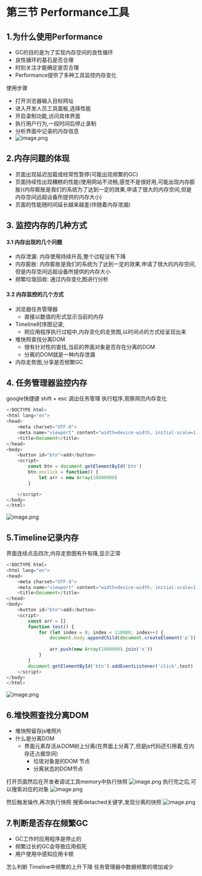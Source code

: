 # 第三节 Performance工具

## 1.为什么使用Performance
- GC的目的是为了实现内存空间的良性循环
- 良性循环的基石是否合理
- 时刻关注才能确定是否合理
- Performance提供了多种工具监控内存变化



使用步骤

- 打开浏览器输入目标网址
- 进入开发人员工具面板,选择性能
- 开启录制功能,访问具体界面
- 执行用户行为,一段时间后停止录制
- 分析界面中记录的内存信息
- ![image.png](https://cdn.nlark.com/yuque/0/2020/png/222679/1590680476243-30436d22-e5a6-4917-a17c-892c7aec87b0.png#align=left&display=inline&height=749&margin=%5Bobject%20Object%5D&name=image.png&originHeight=749&originWidth=1415&size=123323&status=done&style=none&width=1415)
## 2.内存问题的体现

- 页面出现延迟加载或经常性暂停(可能出现频繁的GC)
- 页面持续性出现糟糕的性能(使用网站不流畅,感觉不是很好用,可能出现内存膨胀)(内存膨胀是我们的系统为了达到一定的效果,申请了很大的内存空间,但是内存空间远超设备所提供的内存大小)
- 页面的性能随时间延长越来越差(伴随着内存泄漏)
## 3. 监控内存的几种方式
#### 3.1 内存出现的几个问题

- 内存泄漏: 内存使用持续升高,整个过程没有下降
- 内存膨胀: 内存膨胀是我们的系统为了达到一定的效果,申请了很大的内存空间,但是内存空间远超设备所提供的内存大小
- 频繁垃圾回收: 通过内存变化图进行分析



#### 3.2 内存监控的几个方式

- 浏览器任务管理器
   - 直接以数值的形式显示当前的内存
- Timeline时序图记录,
   - 把应用程序执行过程中,内存变化的走势图,以时间点的方式给呈现出来
- 堆快照查找分离DOM
   - 很有针对性的查找,当前的界面对象是否存在分离的DOM
   - 分离的DOM就是一种内存泄漏
- 内存走势图,分享是否频繁GC



## 4. 任务管理器监控内存
google快捷键 shift + esc 调出任务管理
执行程序,观察网页内存变化
```javascript
<!DOCTYPE html>
<html lang="en">
<head>
    <meta charset="UTF-8">
    <meta name="viewport" content="width=device-width, initial-scale=1.0">
    <title>Document</title>
</head>
<body>
    <button id="btn">add</button>
    <script>
        const btn = document.getElementById('btn')
        btn.onclick = function() {
            let arr = new Array(10000000)   
        }

    </script>
</body>
</html>
```
![image.png](https://cdn.nlark.com/yuque/0/2020/png/222679/1590681299165-1339f5fe-d0b7-4237-a125-d3abe1d83d09.png#align=left&display=inline&height=489&margin=%5Bobject%20Object%5D&name=image.png&originHeight=489&originWidth=1054&size=72480&status=done&style=none&width=1054)
## 5.Timeline记录内存
界面连续点击四次,内存走势图有升有降,显示正常
```javascript
<!DOCTYPE html>
<html lang="en">
<head>
    <meta charset="UTF-8">
    <meta name="viewport" content="width=device-width, initial-scale=1.0">
    <title>Document</title>
</head>
<body>
    <button id="btn">add</button>
    <script>
        const arr = []
        function test() {
            for (let index = 0; index < 110000; index++) {
                document.body.appendChild(document.createElement('p'))
                
                arr.push(new Array(1000000).join('x'))
            }
        }
        document.getElementById('btn').addEventListener('click',test)
    </script>
</body>
</html>
```
![image.png](https://cdn.nlark.com/yuque/0/2020/png/222679/1590712054272-85d3aad6-6d9d-42c2-94d2-cabc5af476c4.png#align=left&display=inline&height=900&margin=%5Bobject%20Object%5D&name=image.png&originHeight=900&originWidth=1917&size=108684&status=done&style=none&width=1917)
## 6.堆快照查找分离DOM

- 堆快照留存js堆照片
- 什么是分离DOM
   - 界面元素存活从DOM树上分离(在界面上分离了,但是js代码还引用着,在内存还占据空间)
      - 垃圾对象是的DOM 节点
      - 分离状态的DOM节点

打开页面然后在开发者调试工具memory中执行快照
![image.png](https://cdn.nlark.com/yuque/0/2020/png/222679/1590716352970-f9720229-c2aa-4207-a2cf-6187c1261eba.png#align=left&display=inline&height=821&margin=%5Bobject%20Object%5D&name=image.png&originHeight=821&originWidth=1431&size=86380&status=done&style=none&width=1431)
执行完之后,可以搜索对应的对象
![image.png](https://cdn.nlark.com/yuque/0/2020/png/222679/1590716434371-9ba5ffd3-642f-4463-8a58-90533365e320.png#align=left&display=inline&height=838&margin=%5Bobject%20Object%5D&name=image.png&originHeight=838&originWidth=1407&size=111484&status=done&style=none&width=1407)


然后触发操作,再次执行快照
搜索detached关键字,发现分离的快照
![image.png](https://cdn.nlark.com/yuque/0/2020/png/222679/1590716494654-d37bb74b-8a88-4281-9549-b1a161a1060b.png#align=left&display=inline&height=853&margin=%5Bobject%20Object%5D&name=image.png&originHeight=853&originWidth=1453&size=67098&status=done&style=none&width=1453)
## 7.判断是否存在频繁GC

- GC工作时应用程序是停止的
- 频繁过长的GC会导致应用假死
- 用户使用中感知应用卡顿



怎么判断
Timeline中频繁的上升下降
任务管理器中数据频繁的增加减少
